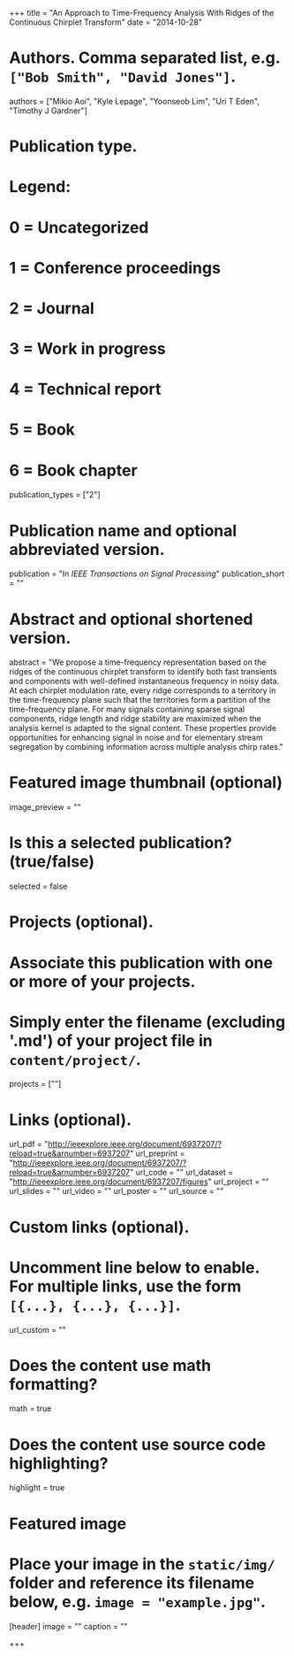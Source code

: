 +++
title = "An Approach to Time-Frequency Analysis With Ridges of the Continuous Chirplet Transform"
date = "2014-10-28"

# Authors. Comma separated list, e.g. `["Bob Smith", "David Jones"]`.
authors = ["Mikio Aoi", "Kyle Lepage", "Yoonseob Lim", "Uri T Eden", "Timothy J Gardner"]

# Publication type.
# Legend:
# 0 = Uncategorized
# 1 = Conference proceedings
# 2 = Journal
# 3 = Work in progress
# 4 = Technical report
# 5 = Book
# 6 = Book chapter
publication_types = ["2"]

# Publication name and optional abbreviated version.
publication = "In *IEEE Transactions on Signal Processing*"
publication_short = ""

# Abstract and optional shortened version.
abstract = "We propose a time-frequency representation based on the ridges of the continuous chirplet transform to identify both fast transients and components with well-defined instantaneous frequency in noisy data. At each chirplet modulation rate, every ridge corresponds to a territory in the time-frequency plane such that the territories form a partition of the time-frequency plane. For many signals containing sparse signal components, ridge length and ridge stability are maximized when the analysis kernel is adapted to the signal content. These properties provide opportunities for enhancing signal in noise and for elementary stream segregation by combining information across multiple analysis chirp rates."

# Featured image thumbnail (optional)
image_preview = ""

# Is this a selected publication? (true/false)
selected = false

# Projects (optional).
#   Associate this publication with one or more of your projects.
#   Simply enter the filename (excluding '.md') of your project file in `content/project/`.
projects = [""]

# Links (optional).
url_pdf = "http://ieeexplore.ieee.org/document/6937207/?reload=true&arnumber=6937207"
url_preprint = "http://ieeexplore.ieee.org/document/6937207/?reload=true&arnumber=6937207"
url_code = ""
url_dataset = "http://ieeexplore.ieee.org/document/6937207/figures"
url_project = ""
url_slides = ""
url_video = ""
url_poster = ""
url_source = ""

# Custom links (optional).
#   Uncomment line below to enable. For multiple links, use the form `[{...}, {...}, {...}]`.
url_custom = ""

# Does the content use math formatting?
math = true

# Does the content use source code highlighting?
highlight = true

# Featured image
# Place your image in the `static/img/` folder and reference its filename below, e.g. `image = "example.jpg"`.
[header]
image = "" 
caption = ""

+++